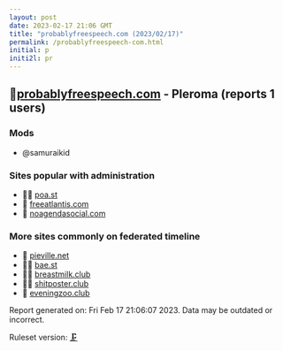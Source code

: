 ```yaml
---
layout: post
date: 2023-02-17 21:06 GMT
title: "probablyfreespeech.com (2023/02/17)"
permalink: /probablyfreespeech-com.html
initial: p
initi2l: pr
---
```


## 🦝[probablyfreespeech.com](https://probablyfreespeech.com) - Pleroma (reports 1 users)

### Mods
 * @samuraikid

### Sites popular with administration

* 🦝🧸 [poa.st](/poa-st.html)
* 💉 [freeatlantis.com](/freeatlantis-com.html)
* 💉 [noagendasocial.com](/noagendasocial-com.html)

### More sites commonly on federated timeline

* 🦝 [pieville.net](/pieville-net.html)
* 🦝🧸 [bae.st](/bae-st.html)
* 🦝🧸 [breastmilk.club](/breastmilk-club.html)
* 🦝🧸 [shitposter.club](/shitposter-club.html)
* 🦝 [eveningzoo.club](/eveningzoo-club.html)

Report generated on: Fri Feb 17 21:06:07 2023. Data may be outdated or incorrect.

Ruleset version: [🗜](/version-clamp)
